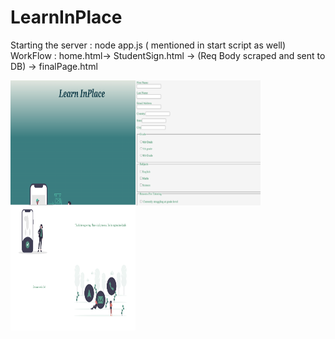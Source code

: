 # LearnInPlace

Starting the server : node app.js ( mentioned in start script as well)
WorkFlow : home.html-> StudentSign.html -> (Req Body scraped and sent to DB) -> finalPage.html 

<img align="left" width="200" height="200" src="https://github.com/shaniyur/LearnInPlace/blob/StudentUpdated/Signup.png?raw=true">
<img align="left" width="200" height="200" src="https://github.com/shaniyur/LearnInPlace/blob/StudentUpdated/FormDetails.png?raw=true">
<img align="left" width="200" height="200" src="https://github.com/shaniyur/LearnInPlace/blob/StudentUpdated/finalDetails.png?raw=true">



